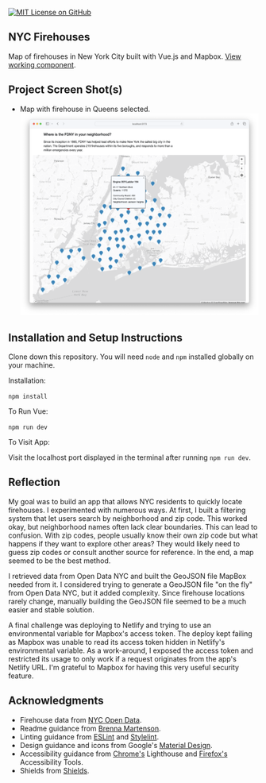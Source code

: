 [![MIT License on GitHub](https://img.shields.io/github/license/seankelliher/nyc-firehouses?style=flat-square)](/LICENSE.txt)
## NYC Firehouses

Map of firehouses in New York City built with Vue.js and Mapbox. [View working component](https://sean-kelliher-nyc-firehouses.netlify.app).

## Project Screen Shot(s)

* Map with firehouse in Queens selected.
![screen shot of project](/screenshots/nyc-firehouses-screenshot1.png?s=600)

## Installation and Setup Instructions

Clone down this repository. You will need `node` and `npm` installed globally on your machine.

Installation:

`npm install`  

To Run Vue:

`npm run dev`   

To Visit App:

Visit the localhost port displayed in the terminal after running `npm run dev`.

## Reflection

My goal was to build an app that allows NYC residents to quickly locate firehouses. I experimented with numerous ways. At first, I built a filtering system that let users search by neighborhood and zip code. This worked okay, but neighborhood names often lack clear boundaries. This can lead to confusion. With zip codes, people usually know their own zip code but what happens if they want to explore other areas? They would likely need to guess zip codes or consult another source for reference. In the end, a map seemed to be the best method.

I retrieved data from Open Data NYC and built the GeoJSON file MapBox needed from it. I considered trying to generate a GeoJSON file "on the fly" from Open Data NYC, but it added complexity. Since firehouse locations rarely change, manually building the GeoJSON file seemed to be a much easier and stable solution.

A final challenge was deploying to Netlify and trying to use an environmental variable for Mapbox's access token. The deploy kept failing as Mapbox was unable to read its access token hidden in Netlify's environmental variable. As a work-around, I exposed the access token and restricted its usage to only work if a request originates from the app's Netlify URL. I'm grateful to Mapbox for having this very useful security feature.

## Acknowledgments

* Firehouse data from [NYC Open Data](https://data.cityofnewyork.us/Public-Safety/FDNY-Firehouse-Listing/hc8x-tcnd).
* Readme guidance from [Brenna Martenson](https://gist.github.com/martensonbj/6bf2ec2ed55f5be723415ea73c4557c4).
* Linting guidance from [ESLint](https://eslint.org) and [Stylelint](https://stylelint.io).
* Design guidance and icons from Google's [Material Design](https://material.io/design).
* Accessibility guidance from [Chrome's](https://www.google.com/chrome/) Lighthouse and [Firefox's](https://www.mozilla.org/en-US/firefox/new/) Accessibility Tools.
* Shields from [Shields](https://shields.io).
